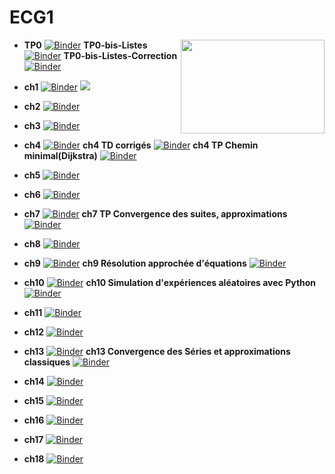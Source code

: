 # ECG1
<img src="https://drive.google.com/uc?id=12Wo3LubGGT4qOvYFAuLP4CyCuwjKNVuk" width="230" height="150" align = "right"/>

<p></p>
<p></p>
<p></p>
<p></p>


* **TP0**
 [![Binder](https://mybinder.org/badge_logo.svg)](https://mybinder.org/v2/gh/othoni-hub/ECG1/HEAD?filepath=TP0_Remise_en_route_Python.ipynb) 
 **TP0-bis-Listes**
 [![Binder](https://mybinder.org/badge_logo.svg)](https://mybinder.org/v2/gh/othoni-hub/ECG1/HEAD?filepath=EC1_TP0_bis_Listes.ipynb) 
 **TP0-bis-Listes-Correction**
 [![Binder](https://mybinder.org/badge_logo.svg)](https://mybinder.org/v2/gh/othoni-hub/ECG1/HEAD?filepath=EC1_TP0_bis_Listes_Corriges.ipynb)


* **ch1**
 [![Binder](https://mybinder.org/badge_logo.svg)](https://mybinder.org/v2/gh/othoni-hub/ECG1/HEAD?filepath=Ch1_Notebook.ipynb)
[<img src="https://deepnote.com/buttons/launch-in-deepnote-small.svg">](https://deepnote.com/launch?name=Ch1_Notebook&url=https://github.com/othoni-hub/ECG1/blob/main/Ch1_Notebook.ipynb)

 
* **ch2**
 [![Binder](https://mybinder.org/badge_logo.svg)](https://mybinder.org/v2/gh/othoni-hub/ECG1/HEAD?filepath=Ch2_Notebook.ipynb)

* **ch3**
 [![Binder](https://mybinder.org/badge_logo.svg)](https://mybinder.org/v2/gh/othoni-hub/ECG1/HEAD?filepath=Ch3_Notebook.ipynb)
 
 * **ch4**
 [![Binder](https://mybinder.org/badge_logo.svg)](https://mybinder.org/v2/gh/othoni-hub/ECG1/HEAD?filepath=Ch4_Notebook.ipynb)
 **ch4 TD corrigés**
 [![Binder](https://mybinder.org/badge_logo.svg)](https://mybinder.org/v2/gh/othoni-hub/ECG1/HEAD?filepath=Ch4_TD_Corriges.ipynb)
 **ch4 TP Chemin minimal(Dijkstra)**
 [![Binder](https://mybinder.org/badge_logo.svg)](https://mybinder.org/v2/gh/othoni-hub/ECG1/HEAD?filepath=Ch4_TP_Graphes_Dijkstra_Corrige.ipynb)
 
 * **ch5**
 [![Binder](https://mybinder.org/badge_logo.svg)](https://mybinder.org/v2/gh/othoni-hub/ECG1/HEAD?filepath=Ch5_Notebook.ipynb)
 
 * **ch6**
 [![Binder](https://mybinder.org/badge_logo.svg)](https://mybinder.org/v2/gh/othoni-hub/ECG1/HEAD?filepath=Ch6_Notebook.ipynb)
 
 * **ch7**
 [![Binder](https://mybinder.org/badge_logo.svg)](https://mybinder.org/v2/gh/othoni-hub/ECG1/HEAD?filepath=Ch7_Notebook.ipynb)
 **ch7 TP Convergence des suites, approximations**
 [![Binder](https://mybinder.org/badge_logo.svg)](https://mybinder.org/v2/gh/othoni-hub/ECG1/HEAD?filepath=Ch7_TP_Convergence_suites.ipynb)
 
 * **ch8**
 [![Binder](https://mybinder.org/badge_logo.svg)](https://mybinder.org/v2/gh/othoni-hub/ECG1/HEAD?filepath=Ch8_Notebook.ipynb)
 
 * **ch9**
 [![Binder](https://mybinder.org/badge_logo.svg)](https://mybinder.org/v2/gh/othoni-hub/ECG1/HEAD?filepath=Ch9_Notebook.ipynb)
 **ch9 Résolution approchée d'équations**
 [![Binder](https://mybinder.org/badge_logo.svg)](https://mybinder.org/v2/gh/othoni-hub/ECG1/HEAD?filepath=Approximations_numeriques.ipynb)
 
  
 * **ch10**
 [![Binder](https://mybinder.org/badge_logo.svg)](https://mybinder.org/v2/gh/othoni-hub/ECG1/HEAD?filepath=Ch10_Notebook.ipynb)
 **ch10 Simulation d'expériences aléatoires avec Python**
 [![Binder](https://mybinder.org/badge_logo.svg)](https://mybinder.org/v2/gh/othoni-hub/ECG1/HEAD?filepath=Notebook_Simulation.ipynb)
 
 * **ch11**
 [![Binder](https://mybinder.org/badge_logo.svg)](https://mybinder.org/v2/gh/othoni-hub/ECG1/HEAD?filepath=Ch11_Notebook.ipynb)
 
 * **ch12**
 [![Binder](https://mybinder.org/badge_logo.svg)](https://mybinder.org/v2/gh/othoni-hub/ECG1/HEAD?filepath=Ch12_Notebook.ipynb)
 
 * **ch13**
 [![Binder](https://mybinder.org/badge_logo.svg)](https://mybinder.org/v2/gh/othoni-hub/ECG1/HEAD?filepath=Ch13_Notebook.ipynb)
 **ch13 Convergence des Séries et approximations classiques**
 [![Binder](https://mybinder.org/badge_logo.svg)](https://mybinder.org/v2/gh/othoni-hub/ECG1/HEAD?filepath=TP_Convergence_des_Series.ipynb)
 
 * **ch14**
 [![Binder](https://mybinder.org/badge_logo.svg)](https://mybinder.org/v2/gh/othoni-hub/ECG1/HEAD?filepath=Ch14_Notebook.ipynb)
 
 * **ch15**
 [![Binder](https://mybinder.org/badge_logo.svg)](https://mybinder.org/v2/gh/othoni-hub/ECG1/HEAD?filepath=Ch15_Notebook.ipynb)
 
 * **ch16**
 [![Binder](https://mybinder.org/badge_logo.svg)](https://mybinder.org/v2/gh/othoni-hub/ECG1/HEAD?filepath=Ch16_Notebook.ipynb)
 
 * **ch17**
 [![Binder](https://mybinder.org/badge_logo.svg)](https://mybinder.org/v2/gh/othoni-hub/ECG1/HEAD?filepath=Ch17_Notebook.ipynb)
 
 * **ch18**
 [![Binder](https://mybinder.org/badge_logo.svg)](https://mybinder.org/v2/gh/othoni-hub/ECG1/HEAD?filepath=Ch18_Notebook.ipynb)
 
 
